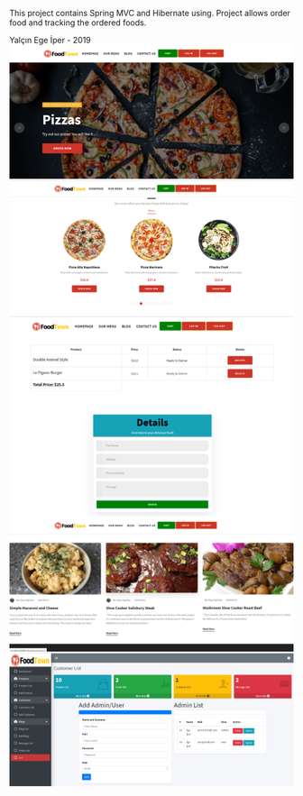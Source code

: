 This project contains Spring MVC and  Hibernate using. Project allows order food and tracking the ordered foods.

Yalçın Ege İper - 2019
![](images/foodtownhome.png)
![](images/foodtownmenu.png)
![](images/foodtowncart.png)
![](images/foodtownblog.png)
![](images/foodtownadminpanel.png)
